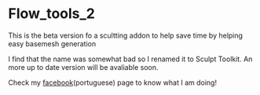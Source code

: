 # Flow_tools_2
This is the beta version fo a scultting addon to help save time by helping easy basemesh generation

I find that the name was somewhat bad so I renamed it to Sculpt Toolkit.
An more up to date version will be avaliable soon.

Check my [facebook](https://www.facebook.com/JeanModeler)(portuguese) page to know what I am doing!
